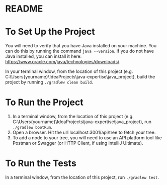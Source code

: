 # README

# To Set Up the Project

You will need to verify that you have Java installed on your machine. You can do this by running
the command `java --version`. If you do not have Java installed, you can install it here: https://www.oracle.com/java/technologies/downloads/

In your terminal window, from the location of this project (e.g. C:\Users\{yourname}\IdeaProjects\java-expertise\java_project),
build the project by running `./gradlew clean build`. 

# To Run the Project

1. In a terminal window, from the location of this project (e.g. C:\Users\{yourname}\IdeaProjects\java-expertise\java_project), 
run `./gradlew bootRun`. 
2. Open a browser. Hit the url localhost:3001/api/tree to fetch your tree.
3. To add a node to your tree, you will need to use an API platform tool like Postman or Swagger (or HTTP Client, if using IntelliJ Ultimate).

# To Run the Tests
In a terminal window, from the location of this project, run `./gradlew test`. 